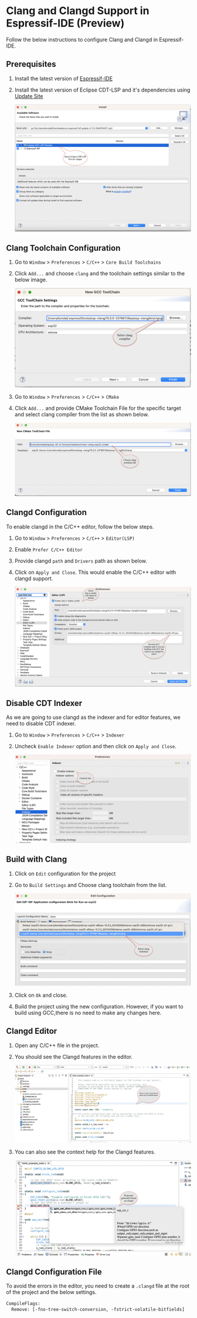# Clang and Clangd Support in Espressif-IDE (Preview)

Follow the below instructions to configure Clang and Clangd in Espressif-IDE.

## Prerequisites
1. Install the latest version of [Espressif-IDE](https://github.com/espressif/idf-eclipse-plugin/blob/master/docs/Espressif-IDE.md#downloads) 
2. Install the latest version of Eclipse CDT-LSP and it's dependencies using [Update Site](https://dl.espressif.com/dl/idf-eclipse-plugin/updates/latest/)

 	![](images/clangd/cdtlsp_updatesite.png)

## Clang Toolchain Configuration
1. Go to `Window` > `Preferences` > `C/C++` > `Core Build Toolchains` 
2. Click `Add...` and choose `clang` and the toolchain settings similar to the below image.

 	![](images/clangd/clang_compiler_config.png)

3. Go to `Window` > `Preferences` > `C/C++` > `CMake`  
4. Click `Add...` and provide CMake Toolchain File for the specific target and select clang compiler from the list as shown below.

 	![](images/clangd/new_cmake_clang_toolchain_config.png)

## Clangd Configuration
To enable clangd in the C/C++ editor, follow the below steps.

1. Go to `Window` > `Preferences` > `C/C++` > `Editor(LSP)`
2. Enable `Prefer C/C++ Editor`
3. Provide clangd `path` and `Drivers` path as shown below.
4. Click on `Apply and Close`. This would enable the C/C++ editor with clangd support.

 	![](images/clangd/clangd_config.png)

## Disable CDT Indexer
As we are going to use clangd as the indexer and for editor features, we need to disable CDT indexer.

1. Go to `Window` > `Preferences` > `C/C++` > `Indexer`
2. Uncheck `Enable Indexer` option and then click on `Apply and Close`.
   
   
   ![](images/clangd/cdt_indexer_disable.png)

## Build with Clang
1. Click on `Edit` configuration for the project
2. Go to `Build Settings` and Choose clang toolchain from the list.

 	![](images/clangd/build_settings_clang.png)

3. Click on `Ok` and close.
4. Build the project using the new configuration. However, if you want to build using GCC,there is no need to make any changes here.

## Clangd Editor
1. Open any C/C++ file in the project.
2. You should see the Clangd features in the editor.

 	![](images/clangd/clangd_editor.png)
3. You can also see the context help for the Clangd features.

 	![](images/clangd/clangd_context_help.png)

## Clangd Configuration File
To avoid the errors in the editor, you need to create a `.clangd` file at the root of the project and the below settings.

```
CompileFlags:
  Remove: [-fno-tree-switch-conversion, -fstrict-volatile-bitfields]

```

